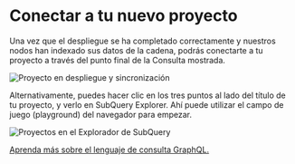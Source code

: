 # Conectar a tu nuevo proyecto

Una vez que el despliegue se ha completado correctamente y nuestros nodos han indexado sus datos de la cadena, podrás conectarte a tu proyecto a través del punto final de la Consulta mostrada.

![Proyecto en despliegue y sincronización](/assets/img/projects-deploy-sync.png)

Alternativamente, puedes hacer clic en los tres puntos al lado del título de tu proyecto, y verlo en SubQuery Explorer. Ahí puede utilizar el campo de juego (playground) del navegador para empezar.

![Proyectos en el Explorador de SubQuery](/assets/img/projects-explorer.png)

[Aprenda más sobre el lenguaje de consulta GraphQL.](./graphql.md)
